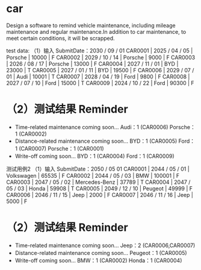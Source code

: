 # car
Design a software to remind vehicle maintenance, including mileage maintenance and regular maintenance.In addition to car maintenance, to meet certain conditions, it will be scrapped.

test data:
（1）输入
SubmitDate：2030 / 09 / 01
CAR0001 | 2025 / 04 / 05 | Porsche | 10000 | F
CAR0002 | 2029 / 10 / 14 | Porsche | 9000 | F
CAR0003 | 2026 / 08 / 17 | Porsche | 13000 | F
CAR0004 | 2027 / 11 / 01 | BYD | 23000 | T
CAR0005 | 2027 / 01 / 11 | BYD | 19500 | F
CAR0006 | 2029 / 07 / 01 | Audi | 10001 | T
CAR0007 | 2028 / 04 / 19 | Ford | 9800 | F
CAR0008 | 2027 / 07 / 10 | Ford | 15000 | T
CAR0009 | 2024 / 10 / 22 | Ford | 90300 | F 

（2）测试结果
Reminder
============================

* Time-related maintenance coming soon...
Audi：1 (CAR0006)
Porsche：1 (CAR0002)
* Distance-related maintenance coming soon...
BYD：1 (CAR0005)
Ford：1 (CAR0007)
Porsche：1 (CAR0001)
* Write-off coming soon...
BYD：1 (CAR0004)
Ford：1 (CAR0009)

测试用例2
（1）输入
SubmitDate：2050 / 05 01
CAR0001 | 2044 / 05 / 01 | Volkswagen | 65535 | F
CAR0002 | 2044 / 05 / 03 | BMW | 100001 | F
CAR0003 | 2047 / 05 / 02 | Mercedes-Benz | 37789 | T
CAR0004 | 2047 / 05 / 03 | Honda | 59908 | T
CAR0005 | 2049 / 12 / 10 | Peugeot | 49999 | F
CAR0006 | 2046 / 11 / 15 | Jeep | 2000 | F
CAR0007 | 2046 / 11 / 16 | Jeep | 5000 | F

（2）测试结果
Reminder
============================

* Time-related maintenance coming soon...
Jeep：2 (CAR0006,CAR0007)
* Distance-related maintenance coming soon...
Peugeot：1 (CAR0005)
* Write-off coming soon...
BMW：1 (CAR0002)
Honda：1 (CAR0004)

